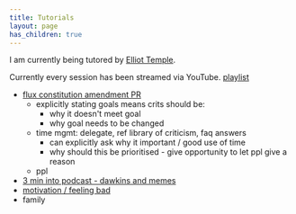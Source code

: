 ```yaml
---
title: Tutorials
layout: page
has_children: true
---
```


I am currently being tutored by [Elliot Temple](https://elliottemple.com). 

Currently every session has been streamed via YouTube. [playlist]()

* [flux constitution amendment PR](https://github.com/voteflux/flux/pull/41)
  * explicitly stating goals means crits should be:
    * why it doesn't meet goal
    * why goal needs to be changed
  * time mgmt: delegate, ref library of criticism, faq answers
    * can explicitly ask why it important / good use of time
    * why should this be prioritised - give opportunity to let ppl give a reason
  * ppl
* [3 min into podcast - dawkins and memes](https://curi.us/podcast/meme-misconceptions)
* [motivation / feeling bad]()
* family
